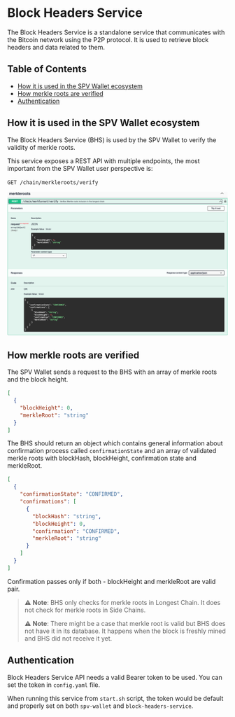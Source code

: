 # Block Headers Service

The Block Headers Service is a standalone service that communicates with the Bitcoin network using the P2P protocol. It is used to retrieve block headers and data related to them.

## Table of Contents

  - [How it is used in the SPV Wallet ecosystem](#how-it-is-used-in-the-spv-wallet-ecosystem)
  - [How merkle roots are verified](#how-merkle-roots-are-verified)
  - [Authentication](#authentication)

## How it is used in the SPV Wallet ecosystem

The Block Headers Service (BHS) is used by the SPV Wallet to verify the validity of merkle roots.

This service exposes a REST API with multiple endpoints, the most important from the SPV Wallet user perspective is:

`GET /chain/merkleroots/verify`

![Merkle Roots Verify](merkleroots.jpg "Merkle Roots Verify Endpoint")

## How merkle roots are verified

The SPV Wallet sends a request to the BHS with an array of merkle roots and the block height.

```json
[
  {
    "blockHeight": 0,
    "merkleRoot": "string"
  }
]
```

The BHS should return an object which contains general information about confirmation process called `confirmationState` and an array of validated merkle roots with blockHash, blockHeight, confirmation state and merkleRoot.

```json
[
  {
    "confirmationState": "CONFIRMED",
    "confirmations": [
      {
        "blockHash": "string",
        "blockHeight": 0,
        "confirmation": "CONFIRMED",
        "merkleRoot": "string"
      }
    ]
  }
]
```

Confirmation passes only if both - blockHeight and merkleRoot are valid pair.

> :warning: **Note**: BHS only checks for merkle roots in Longest Chain. It does not check for merkle roots in Side Chains.
>
> :warning: **Note**: There might be a case that merkle root is valid but BHS does not have it in its database. It happens when the block is freshly mined and BHS did not receive it yet.

## Authentication

Block Headers Service API needs a valid Bearer token to be used.
You can set the token in `config.yaml` file.

When running this service from `start.sh` script, the token would be default and properly set on both `spv-wallet` and `block-headers-service`.
